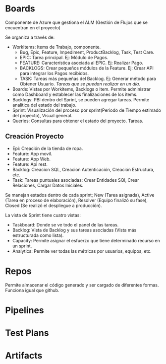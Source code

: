 # Boards

Componente de Azure que gestiona el ALM (Gestión de Flujos que se encuentran en el proyecto)

Se organiza a través de:
  - WorkItems: Items de Trabajo, componente.
    - Bug, Epic, Feature, Impediment, ProductBacklog, Task, Test Care.
    - EPIC: Tarea principal. Ej: Módulo de Pagos.
    - FEATURE: Característica asociada al EPIC. Ej: Realizar Pago.
    - BACKLOGS: Crear pequeños módulos de la Feature. Ej: Crear API para integrar los Pagos recibidos.
    - TASK: Tareas más pequeñas del Backlog. Ej: Generar método para Obtener Usuario. *Tareas que se puedan realizar en un día*.
  - Boards: Vistas por Workitems, Backlogs o Item. Permite administrar como Dashboard y establecer las finalizaciones de los items.
  - Backlogs: PBI dentro del Sprint, se pueden agregar tareas. Permite analítica del estado del trabajo.
  - Sprint: Visualización del proceso por sprint(Periodo de Tiempo estimado del proyecto), Visual general.
  - Queries: Consultas para obtener el estado del proyecto. Tareas.
  
## Creación Proyecto
- Epi: Creación de la tienda de ropa.
- Feature: App movil.
- Feature: App Web.
- Feature: Api rest.
- Backlog: Creacion SQL, Creacion Autenticación, Creación Estructura, etc.
- Task: Tareas puntuales asociadas: Crear Entidades SQl, Crear Relaciones, Cargar Datos Iniciales.

Se manejan estados dentro de cada sprint; New (Tarea asignada), Active (Tarea en proceso de elaboración), Resolver (Equipo finalizó su fase), Closed (Se realizó el despliegue a producción).

La vista de Sprint tiene cuatro vistas:
- Taskboard: Donde se ve todo el panel de las tareas.
- Backlog: Vista de Backlog y sus tareas asociadas (Vista más estructurada como lista).
- Capacity: Permite asignar el esfuerzo que tiene determinado recurso en un sprint.
- Analytics: Permite ver todas las métricas por usuarios, equipos, etc.

# Repos
Permite almacenar el código generado y ser cargado de diferentes formas. Funciona igual que github.

# Pipelines

# Test Plans

# Artifacts 
